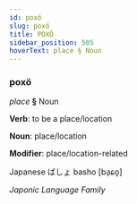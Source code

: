 ```yaml
---
id: poxö
slug: poxö
title: POXÖ
sidebar_position: 505
hoverText: place § Noun
---
```


### poxö

*place* **§** Noun

**Verb**: to be a place/location

**Noun**: place/location

**Modifier**: place/location-related

Japanese ばしょ basho [ba̠ɕo̞]

*Japonic Language Family*